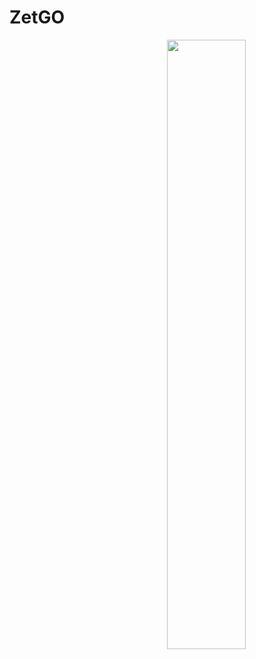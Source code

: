 # ZetGO
<img src="https://github-readme-stats.vercel.app/api/top-langs/?username=Zetgohack&layout=compact&show_icons=true&theme=radical&border_radius=50&custom_title=%D0%BE%D0%BA%D0%B0%D0%BA" style="display: block; width: 50%; box-shadow: 10% 10% 10% aliceblue;" align=right>
